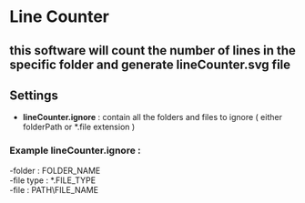 # Line Counter 
## this software will count the number of lines in the specific folder and generate lineCounter.svg file  <br />
 
## Settings
- **lineCounter.ignore** : contain all the folders and files to ignore ( either folderPath or *.file extension ) 

### Example lineCounter.ignore :
-folder : FOLDER_NAME<br />
-file type :  *.FILE_TYPE<br /> 
-file : PATH\FILE_NAME <br />
